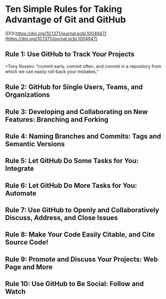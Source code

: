 # Ten Simple Rules for Taking Advantage of Git and GitHub

[DOI:https://doi.org/10.1371/journal.pcbi.1004947](https://doi.org/10.1371/journal.pcbi.1004947)

## **Rule 1:** Use GitHub to Track Your Projects
+Tony Rossini: “commit early, commit often, and commit in a repository from which we can easily roll-back your mistakes,”

## **Rule 2:** GitHub for Single Users, Teams, and Organizations
## **Rule 3:** Developing and Collaborating on New Features: Branching and Forking
## **Rule 4:** Naming Branches and Commits: Tags and Semantic Versions
## **Rule 5:** Let GitHub Do Some Tasks for You: Integrate
## **Rule 6:** Let GitHub Do More Tasks for You: Automate
## **Rule 7:** Use GitHub to Openly and Collaboratively Discuss, Address, and Close Issues
## **Rule 8:** Make Your Code Easily Citable, and Cite Source Code!
## **Rule 9:** Promote and Discuss Your Projects: Web Page and More
## **Rule 10:** Use GitHub to Be Social: Follow and Watch

